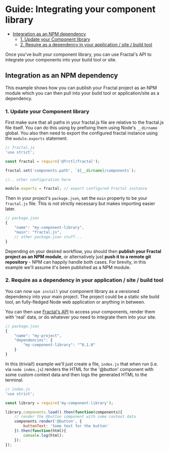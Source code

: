 # Guide: Integrating your component library

<!-- START doctoc generated TOC please keep comment here to allow auto update -->
<!-- DON'T EDIT THIS SECTION, INSTEAD RE-RUN doctoc TO UPDATE -->


- [Integration as an NPM dependency](#integration-as-an-npm-dependency)
  - [1. Update your Component library](#1-update-your-component-library)
  - [2. Require as a dependency in your application / site / build tool](#2-require-as-a-dependency-in-your-application--site--build-tool)

<!-- END doctoc generated TOC please keep comment here to allow auto update -->

Once you've built your component library, you can use Fractal's API to integrate your components into your build tool or site.

## Integration as an NPM dependency

This example shows how you can publish your Fractal project as an NPM module which you can then pull into your build tool or application/site as a dependency.

### 1. Update your Component library

First make sure that all paths in your fractal.js file are relative to the fractal.js file itself. You can do this using by prefixing them using Node's `__dirname` global. You also then need to export the configured fractal instance using the `module.exports` statement.

```js
// fractal.js
'use strict';

const fractal = require('@frctl/fractal');

fractal.set('components.path', `${__dirname}/components`);

//.. other configuration here

module.exports = fractal; // export configured Fractal instance
```

Then in your project's `package.json`, set the `main` property to be your `fractal.js` file. This is not strictly necessary but makes importing easier later.

```js
// package.json
{
    "name": "my-component-library",
    "main": "fractal.js",
    // other package.json stuff...
}
```

Depending on your desired workflow, you should then **publish your Fractal project as an NPM module**, or alternatively just **push it to a remote git repository** - NPM can happily handle both cases. For brevity, in this example we'll assume it's been published as a NPM module.

### 2. Require as a dependency in your application / site / build tool

You can now `npm install` your component library as a versioned dependency into your main project. The project could be a static site build tool, an fully-fledged Node web application or anything in between.

You can then use [Fractal's API](/docs/api/overview.md) to access your components, render them with 'real' data, or do whatever you need to integrate them into your site.

```js
// package.json
{
    "name": "my-project",
    "dependencies": {
        "my-component-library": "^0.1.0"
    }   
}
```

In this (trivial!) example we'll just create a file, `index.js` that when run (i.e. via `node index.js`) renders the HTML for the '@button' component with some custom context data and then logs the generated HTML to the terminal.

```js
// index.js
'use strict';

const library = require('my-component-library');

library.components.load().then(function(components){
    // render the @button component with some context data
    components.render('@button', {
        buttonText: 'Some text for the button'
    }).then(function(html){
        console.log(html);
    });
});
```

